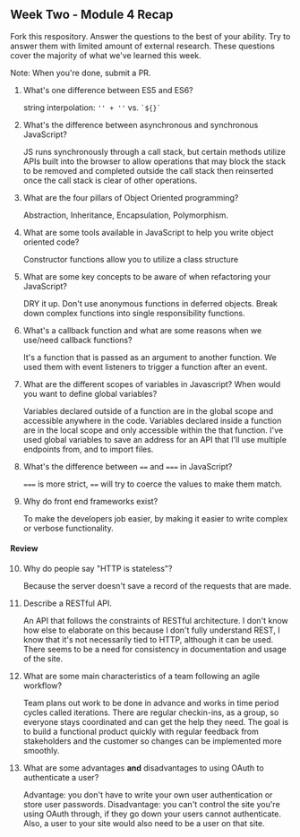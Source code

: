 ## Week Two - Module 4 Recap

Fork this respository. Answer the questions to the best of your ability. Try to answer them with limited amount of external research. These questions cover the majority of what we've learned this week. 

Note: When you're done, submit a PR. 

1. What's one difference between ES5 and ES6?  

   string interpolation: `'' + ''` vs. `` `${}` ``  
   
2. What's the difference between asynchronous and synchronous JavaScript?  

   JS runs synchronously through a call stack, but certain methods utilize APIs built into the browser to allow operations that may block the stack to be removed and completed outside the call stack then reinserted once the call stack is clear of other operations.  
   
3. What are the four pillars of Object Oriented programming?  

   Abstraction, Inheritance, Encapsulation, Polymorphism.    
   
4. What are some tools available in JavaScript to help you write object oriented code?  

   Constructor functions allow you to utilize a class structure  
   
5. What are some key concepts to be aware of when refactoring your JavaScript?  

   DRY it up.  Don't use anonymous functions in deferred objects.  Break down complex functions into single responsibility functions.  
   
6. What's a callback function and what are some reasons when we use/need callback functions?  

   It's a function that is passed as an argument to another function.  We used them with event listeners to trigger a function after an event.    
   
7. What are the different scopes of variables in Javascript? When would you want to define global variables?  

   Variables declared outside of a function are in the global scope and accessible anywhere in the code.  Variables declared inside a function are in the local scope and only accessible within the that function.  I've used global variables to save an address for an API that I'll use multiple endpoints from, and to import files.  
   
8. What's the difference between `==` and `===` in JavaScript?  

   `===` is more strict, `==` will try to coerce the values to make them match.  
   
9. Why do front end frameworks exist?  

   To make the developers job easier, by making it easier to write complex or verbose functionality.  
   

#### Review  

10. Why do people say "HTTP is stateless"?  

    Because the server doesn't save a record of the requests that are made.  
   
11. Describe a RESTful API.  

    An API that follows the constraints of RESTful architecture.  I don't know how else to elaborate on this because I don't fully understand REST, I know that it's not necessarily tied to HTTP, although it can be used.  There seems to be a need for consistency in documentation and usage of the site.  

12. What are some main characteristics of a team following an agile workflow?  

    Team plans out work to be done in advance and works in time period cycles called iterations.  There are regular checkin-ins, as a group, so everyone stays coordinated and can get the help they need.  The goal is to build a functional product quickly with regular feedback from stakeholders and the customer so changes can be implemented more smoothly.  
  
  
13. What are some advantages **and** disadvantages to using OAuth to authenticate a user?  

    Advantage: you don't have to write your own user authentication or store user passwords.  Disadvantage: you can't control the site you're using OAuth through, if they go down your users cannot authenticate.  Also, a user to your site would also need to be a user on that site.
